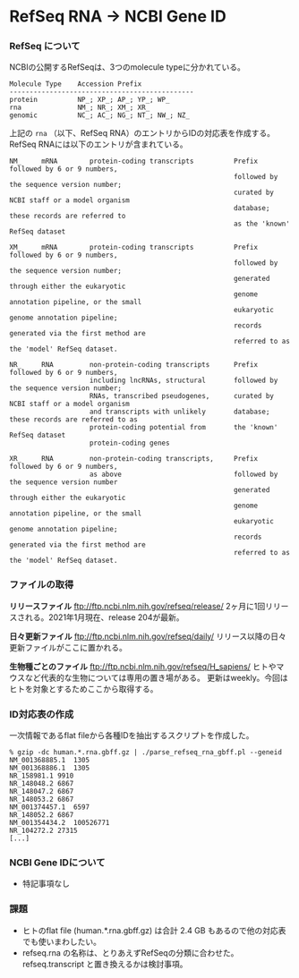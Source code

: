 # RefSeq RNA -> NCBI Gene ID

### RefSeq について

NCBIの公開するRefSeqは、3つのmolecule typeに分かれている。

```
Molecule Type    Accession Prefix
----------------------------------------------
protein          NP_; XP_; AP_; YP_; WP_
rna              NM_; NR_; XM_; XR_
genomic          NC_; AC_; NG_; NT_; NW_; NZ_
```

上記の `rna` （以下、RefSeq RNA）のエントリからIDの対応表を作成する。
RefSeq RNAには以下のエントリが含まれている。

```
NM_     mRNA        protein-coding transcripts          Prefix followed by 6 or 9 numbers,
                                                        followed by the sequence version number;
                                                        curated by NCBI staff or a model organism 
                                                        database; these records are referred to 
                                                        as the 'known' RefSeq dataset
                                                           
XM_     mRNA        protein-coding transcripts          Prefix followed by 6 or 9 numbers,
                                                        followed by the sequence version number; 
                                                        generated through either the eukaryotic 
                                                        genome annotation pipeline, or the small 
                                                        eukaryotic genome annotation pipeline; 
                                                        records generated via the first method are
                                                        referred to as the 'model' RefSeq dataset.
                                                        
NR_     RNA         non-protein-coding transcripts      Prefix followed by 6 or 9 numbers,
                    including lncRNAs, structural       followed by the sequence version number;
                    RNAs, transcribed pseudogenes,      curated by NCBI staff or a model organism
                    and transcripts with unlikely       database; these records are referred to as      
                    protein-coding potential from       the 'known' RefSeq dataset      
                    protein-coding genes

XR_     RNA         non-protein-coding transcripts,     Prefix followed by 6 or 9 numbers,      
                    as above                            followed by the sequence version number
                                                        generated through either the eukaryotic 
                                                        genome annotation pipeline, or the small
                                                        eukaryotic genome annotation pipeline; 
                                                        records generated via the first method are
                                                        referred to as the 'model' RefSeq dataset.
```

### ファイルの取得

**リリースファイル**
ftp://ftp.ncbi.nlm.nih.gov/refseq/release/
2ヶ月に1回リリースされる。2021年1月現在、release 204が最新。

**日々更新ファイル**
ftp://ftp.ncbi.nlm.nih.gov/refseq/daily/
リリース以降の日々更新ファイルがここに置かれる。

**生物種ごとのファイル**
ftp://ftp.ncbi.nlm.nih.gov/refseq/H_sapiens/
ヒトやマウスなど代表的な生物については専用の置き場がある。
更新はweekly。今回はヒトを対象とするためここから取得する。

### ID対応表の作成

一次情報であるflat fileから各種IDを抽出するスクリプトを作成した。

```
% gzip -dc human.*.rna.gbff.gz | ./parse_refseq_rna_gbff.pl --geneid
NM_001368885.1	1305
NM_001368886.1	1305
NR_158981.1	9910
NR_148048.2	6867
NR_148047.2	6867
NR_148053.2	6867
NM_001374457.1	6597
NR_148052.2	6867
NM_001354434.2	100526771
NR_104272.2	27315
[...]
```

### NCBI Gene IDについて

* 特記事項なし

### 課題

* ヒトのflat file (human.*.rna.gbff.gz) は合計 2.4 GB もあるので他の対応表でも使いまわしたい。
* refseq.rna の名称は、とりあえずRefSeqの分類に合わせた。refseq.transcript と置き換えるかは検討事項。

